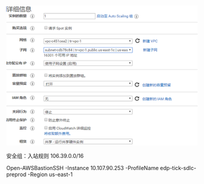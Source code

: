

![](images/522BD3507F0D4F88AABDF6E525BFAB0Fclipboard.png)





安全组：入站规则    106.39.0.0/16



Open-AWSBastionSSH -Instance 10.107.90.253 -ProfileName edp-tick-sdlc-preprod -Region us-east-1